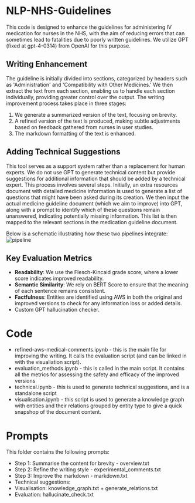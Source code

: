 # NLP-NHS-Guidelines
This code is designed to enhance the guidelines for administering IV medication for nurses in the NHS, with the aim of reducing errors that can sometimes lead to fatalities due to poorly written guidelines. We utilize GPT (fixed at gpt-4-0314) from OpenAI for this purpose.

## Writing Enhancement
The guideline is initially divided into sections, categorized by headers such as 'Administration' and 'Compatibility with Other Medicines.' We then extract the text from each section, enabling us to handle each section individually, providing greater control over the output. The writing improvement process takes place in three stages:

1. We generate a summarized version of the text, focusing on brevity.
2. A refined version of the text is produced, making subtle adjustments based on feedback gathered from nurses in user studies.
3. The markdown formatting of the text is enhanced.

## Adding Technical Suggestions
This tool serves as a support system rather than a replacement for human experts. We do not use GPT to generate technical content but provide suggestions for additional information that should be added by a technical expert. This process involves several steps. Initially, an extra resources document with detailed medicine information is used to generate a list of questions that might have been asked during its creation. We then input the actual medicine guideline document (which we aim to improve) into GPT, along with a prompt to identify which of these questions remain unanswered, indicating potentially missing information. This list is then mapped to the relevant sections in the medication guideline document.

Below is a schematic illustrating how these two pipelines integrate:
![pipeline](https://github.com/hWils/NLP-NHS-Guidelines/assets/47060850/c8c67941-717c-4d60-a226-2559b1edd284)



## Key Evaluation Metrics
- **Readability**: We use the Flesch-Kincaid grade score, where a lower score indicates improved readability.
- **Semantic Similarity**: We rely on BERT Score to ensure that the meaning of each sentence remains consistent.
- **Factfulness**: Entities are identified using AWS in both the original and improved versions to check for any information loss or added details.
- Custom GPT hallucination checker.


# Code
- refined-aws-medical-comments.ipynb - this is the main file for improving the writing. It calls the evaluation script (and can be linked in with the visualiation script).
- evaluation_methods.ipynb - this is called in the main script. It contains all the metrics for assessing the safety and efficacy of the improved versions
- technical.ipynb - this is used to generate technical suggestions, and is a standalone script
- visualisation.ipynb - this script is used to generate a knowledge graph with entities and their relations grouped by entity type to give a quick snapshop of the document content.

# Prompts
This folder contains the following prompts:

- Step 1: Summarise the content for brevity - overview.txt
- Step 2: Refine the writing style - experimental_comments.txt
- Step 3: Improve the markdown - markdown.txt
- Technical suggestions:
- Visualisation: knowledge_graph.txt + generate_relations.txt
- Evaluation: hallucinate_check.txt
